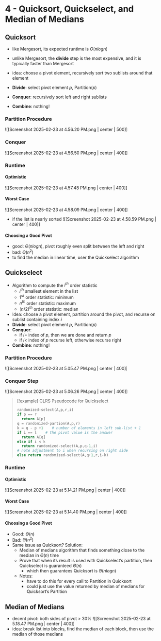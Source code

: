 # 4 - Quicksort, Quickselect, and Median of Medians

## Quicksort
- like Mergesort, its expected runtime is $O(nlogn)$ 
- unlike Mergesort, the **divide** step is the most expensive, and it is typically faster than Mergesort
- idea: choose a pivot element, recursively sort two sublists around that element

- **Divide**: select pivot element $p$, Partition($p$)
- **Conquer**: recursively sort left and right sublists
- **Combine**: nothing!

### Partition Procedure
![[Screenshot 2025-02-23 at 4.56.20 PM.png | center | 500]]

### Conquer
![[Screenshot 2025-02-23 at 4.56.50 PM.png | center | 400]]

### Runtime

#### Optimistic
![[Screenshot 2025-02-23 at 4.57.48 PM.png | center | 400]]

#### Worst Case
![[Screenshot 2025-02-23 at 4.58.09 PM.png | center | 400]]

- if the list is nearly sorted
![[Screenshot 2025-02-23 at 4.58.59 PM.png | center | 400]]

#### Choosing a Good Pivot
- good: $\Theta(nlogn)$, pivot roughly even split between the left and right
- bad: $\Theta(n^2)$
- to find the median in linear time, user the Quickselect algorithm

## Quickselect
- Algorithm to compute the $i^{th}$ order statistic
	- $i^{th}$ smallest element in the list
	- $1^{st}$ order statistic: minimum
	- $n^{th}$ order statistic: maximum
	- $(n/2)^{th}$ order statistic: median
- Idea: choose a pivot element, partition around the pivot, and recurse on sublist containing index $i$
- **Divide**: select pivot element $p$, Partition($p$)
- **Conquer**:
	- if $i =$ index of $p$, then we are done and return $p$
	- if $i <$ index of $p$ recurse left, otherwise recurse right
- **Combine**: nothing!

### Partition Procedure
![[Screenshot 2025-02-23 at 5.05.47 PM.png | center | 400]]

### Conquer Step
![[Screenshot 2025-02-23 at 5.06.26 PM.png | center | 400]]

> [!example] CLRS Pseudocode for Quickselect
> ```Python
> randomized-select(A,p,r,i)
> if p == r
> 	return A[p]
> q = randomized-partion(A,p,r)
> k = q - p +1    # number of elements in left sub-list + 1
> if i == l    # the pivot value is the answer
> 	return A[q]
> else if i < k
> 	return randomized-select(A,p,q-1,i)
> # note adjustment to i when recursing on right side
> else return randomized-select(A,q+1,r,i-k)
> ```

### Runtime

#### Optimistic
![[Screenshot 2025-02-23 at 5.14.21 PM.png | center | 400]]

#### Worst Case
![[Screenshot 2025-02-23 at 5.14.40 PM.png | center | 400]]

#### Choosing a Good Pivot
- Good: $\Theta(n)$
- Bad: $\Theta(n^2)$
- Same issue as Quicksort? Solution:
	- Median of medians algorithm that finds something close to the median in $\Theta(n)$ time
	- Prove that when its result is used with Quickselect’s partition, then Quickselect is guaranteed $\Theta(n)$ 
		- which then guarantees Quicksort is $\Theta(nlogn)$
	- Notes:
		- have to do this for every call to Partition in Quicksort
		- could just use the value returned by median of medians for Quicksort’s Partition
		
## Median of Medians
- decent pivot: both sides of pivot > 30%
![[Screenshot 2025-02-23 at 5.18.47 PM.png | center | 400]]
- idea: break list into blocks, find the median of each block, then use the median of those medians